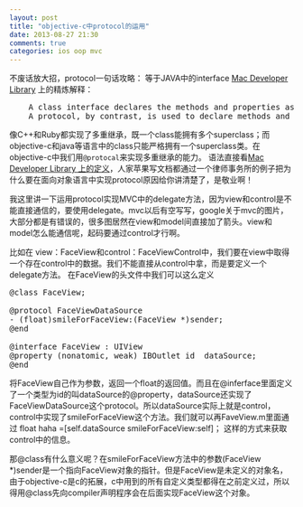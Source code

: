 ```yaml
---
layout: post
title: "objective-c中protocol的运用"
date: 2013-08-27 21:30
comments: true
categories: ios oop mvc
---
```

不废话放大招，protocol一句话攻略：
	等于JAVA中的interface
[Mac Developer Library](https://developer.apple.com/library/mac/documentation/cocoa/conceptual/ProgrammingWithObjectiveC/WorkingwithProtocols/WorkingwithProtocols.html) 上的精炼解释：
<pre>
	A class interface declares the methods and properties associated with that class. 
	A protocol, by contrast, is used to declare methods and properties that are independent of any specific class.
</pre>
像C++和Ruby都实现了多重继承，既一个class能拥有多个superclass；而objective-c和java等语言中的class只能严格拥有一个superclass类。在objective-c中我们用`@protocal`来实现多重继承的能力。
语法直接看[Mac Developer Library 上的定义](https://developer.apple.com/library/mac/documentation/cocoa/conceptual/ProgrammingWithObjectiveC/WorkingwithProtocols/WorkingwithProtocols.html)，人家苹果写文档都通过一个律师事务所的例子把为什么要在面向对象语言中实现protocol原因给你讲清楚了，是敬业啊！

我这里讲一下运用protocol实现MVC中的delegate方法，因为view和control是不能直接通信的，要使用delegate。mvc以后有空写写，google关于mvc的图片，大部分都是有错误的，很多图居然在view和model间直接加了箭头。view和model怎么能通信呢，起码要通过control才行啊。

比如在 view：FaceView和control：FaceViewControl中，我们要在view中取得一个存在control中的数据。我们不能直接从control中拿，而是要定义一个delegate方法。
在FaceView的头文件中我们可以这么定义
<pre>
@class FaceView;

@protocol FaceViewDataSource
- (float)smileForFaceView:(FaceView *)sender;
@end

@interface FaceView : UIView
@property (nonatomic, weak) IBOutlet id <FaceViewDataSource> dataSource;
@end
</pre>
将FaceView自己作为参数，返回一个float的返回值。而且在@inferface里面定义了一个类型为id的叫dataSource的@property，dataSource还实现了FaceViewDataSource这个protocol。所以dataSource实际上就是control，control中实现了smileForFaceView这个方法。我们就可以再FaveView.m里面通过
	float haha =[self.dataSource smileForFaceView:self]；
这样的方式来获取control中的信息。

那@class有什么意义呢？在smileForFaceView方法中的参数(FaceView *)sender是一个指向FaceView对象的指针。但是FaceView是未定义的对象名，由于objective-c是c的拓展，c中用到的所有自定义类型都得在之前定义过，所以得用@class先向compiler声明程序会在后面实现FaceView这个对象。